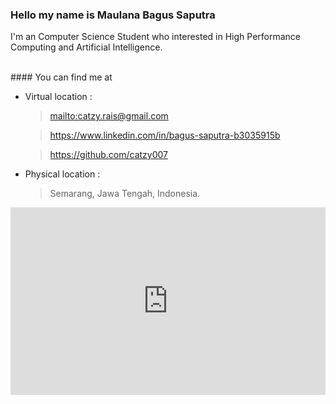 ### Hello my name is Maulana Bagus Saputra
I'm an Computer Science Student who interested in 
High Performance Computing and Artificial Intelligence.

<br>
#### You can find me at

* Virtual location :
  > <mailto:catzy.rais@gmail.com>

  > <https://www.linkedin.com/in/bagus-saputra-b3035915b>

  > <https://github.com/catzy007>

* Physical location :
  > Semarang, Jawa Tengah, Indonesia.

<iframe src="https://www.google.com/maps/embed?pb=!1m18!1m12!1m3!1d126715.84250495418!2d110.34702524747588!3d-7.024554225857524!2m3!1f0!2f0!3f0!3m2!1i1024!2i768!4f13.1!3m3!1m2!1s0x2e708b4d3f0d024d%3A0x1e0432b9da5cb9f2!2sSemarang%2C%20Kota%20Semarang%2C%20Jawa%20Tengah!5e0!3m2!1sid!2sid!4v1617271783513!5m2!1sid!2sid" width="100%" height="300" frameborder="0" style="border:0" allowfullscreen></iframe>
